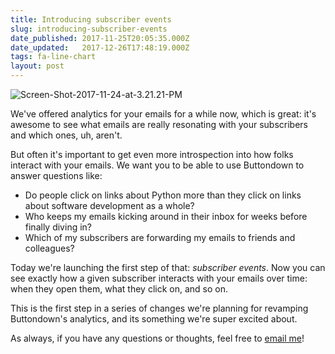 ```yaml
---
title: Introducing subscriber events
slug: introducing-subscriber-events
date_published: 2017-11-25T20:05:35.000Z
date_updated:   2017-12-26T17:48:19.000Z
tags: fa-line-chart
layout: post
---
```


<p><img src="/content/images/2017/11/Screen-Shot-2017-11-24-at-3.21.21-PM.png" alt="Screen-Shot-2017-11-24-at-3.21.21-PM"></p>
<p>We've offered analytics for your emails for a while now, which is great: it's awesome to see what emails are really resonating with your subscribers and which ones, uh, aren't.</p>
<p>But often it's important to get even more introspection into how folks interact with your emails.  We want you to be able to use Buttondown to answer questions like:</p>
<ul>
<li>Do people click on links about Python more than they click on links about software development as a whole?</li>
<li>Who keeps my emails kicking around in their inbox for weeks before finally diving in?</li>
<li>Which of my subscribers are forwarding my emails to friends and colleagues?</li>
</ul>
<p>Today we're launching the first step of that: <em>subscriber events</em>.  Now you can see exactly how a given subscriber interacts with your emails over time: when they open them, what they click on, and so on.</p>
<p>This is the first step in a series of changes we're planning for revamping Buttondown's analytics, and its something we're super excited about.</p>
<p>As always, if you have any questions or thoughts, feel free to <a href="mailto:justin@buttondown.email">email me</a>!</p>


